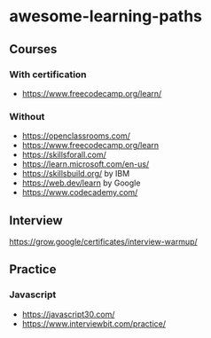 # awesome-learning-paths

## Courses
  ### With certification 
  - https://www.freecodecamp.org/learn/

  ### Without
- https://openclassrooms.com/ 
- https://www.freecodecamp.org/learn 
- https://skillsforall.com/
- https://learn.microsoft.com/en-us/
- https://skillsbuild.org/ by IBM
- https://web.dev/learn by Google
- https://www.codecademy.com/

## Interview 
https://grow.google/certificates/interview-warmup/

## Practice

### Javascript
- https://javascript30.com/
- https://www.interviewbit.com/practice/
